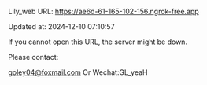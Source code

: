 Lily_web URL: https://ae6d-61-165-102-156.ngrok-free.app

Updated at: 2024-12-10 07:10:57

If you cannot open this URL, the server might be down.

Please contact: 

goley04@foxmail.com Or Wechat:GL_yeaH